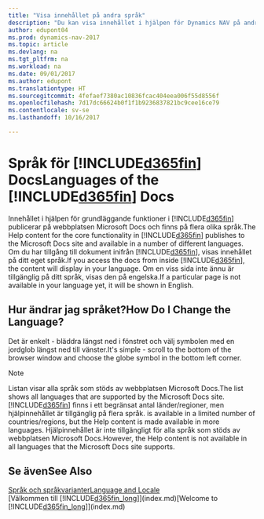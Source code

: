 ```yaml
---
title: "Visa innehållet på andra språk"
description: "Du kan visa innehållet i hjälpen för Dynamics NAV på andra språk."
author: edupont04
ms.prod: dynamics-nav-2017
ms.topic: article
ms.devlang: na
ms.tgt_pltfrm: na
ms.workload: na
ms.date: 09/01/2017
ms.author: edupont
ms.translationtype: HT
ms.sourcegitcommit: 4fefaef7380ac10836fcac404eea006f55d8556f
ms.openlocfilehash: 7d17dc66624b0f1f1b9236837821bc9cee16ce79
ms.contentlocale: sv-se
ms.lasthandoff: 10/16/2017

---
```

# <a name="languages-of-the-included365finincludesd365finmdmd-docs"></a><span data-ttu-id="d93ea-103">Språk för [!INCLUDE[d365fin](includes/d365fin_md.md)] Docs</span><span class="sxs-lookup"><span data-stu-id="d93ea-103">Languages of the [!INCLUDE[d365fin](includes/d365fin_md.md)] Docs</span></span>
<span data-ttu-id="d93ea-104">Innehållet i hjälpen för grundläggande funktioner i [!INCLUDE[d365fin](includes/d365fin_md.md)] publicerar på webbplatsen Microsoft Docs och finns på flera olika språk.</span><span class="sxs-lookup"><span data-stu-id="d93ea-104">The Help content for the core functionality in [!INCLUDE[d365fin](includes/d365fin_md.md)] publishes to the Microsoft Docs site and available in a number of different languages.</span></span> <span data-ttu-id="d93ea-105">Om du har tillgång till dokument inifrån [!INCLUDE[d365fin](includes/d365fin_md.md)], visas innehållet på ditt eget språk.</span><span class="sxs-lookup"><span data-stu-id="d93ea-105">If you access the docs from inside [!INCLUDE[d365fin](includes/d365fin_md.md)], the content will display in your language.</span></span> <span data-ttu-id="d93ea-106">Om en viss sida inte ännu är tillgänglig på ditt språk, visas den på engelska.</span><span class="sxs-lookup"><span data-stu-id="d93ea-106">If a particular page is not available in your language yet, it will be shown in English.</span></span>

## <a name="how-do-i-change-the-language"></a><span data-ttu-id="d93ea-107">Hur ändrar jag språket?</span><span class="sxs-lookup"><span data-stu-id="d93ea-107">How Do I Change the Language?</span></span>
<span data-ttu-id="d93ea-108">Det är enkelt - bläddra längst ned i fönstret och välj symbolen med en jordglob längst ned till vänster.</span><span class="sxs-lookup"><span data-stu-id="d93ea-108">It's simple - scroll to the bottom of the browser window and choose the globe symbol in the bottom left corner.</span></span>

> [!NOTE]  
> <span data-ttu-id="d93ea-109">Listan visar alla språk som stöds av webbplatsen Microsoft Docs.</span><span class="sxs-lookup"><span data-stu-id="d93ea-109">The list shows all languages that are supported by the Microsoft Docs site.</span></span> [!INCLUDE[d365fin](includes/d365fin_md.md)]<span data-ttu-id="d93ea-110"> finns i ett begränsat antal länder/regioner, men hjälpinnehållet är tillgänglig på flera språk.</span><span class="sxs-lookup"><span data-stu-id="d93ea-110"> is available in a limited number of countries/regions, but the Help content is made available in more languages.</span></span> <span data-ttu-id="d93ea-111">Hjälpinnehållet är inte tillgängligt för alla språk som stöds av webbplatsen Microsoft Docs.</span><span class="sxs-lookup"><span data-stu-id="d93ea-111">However, the Help content is not available in all languages that the Microsoft Docs site supports.</span></span>

## <a name="see-also"></a><span data-ttu-id="d93ea-112">Se även</span><span class="sxs-lookup"><span data-stu-id="d93ea-112">See Also</span></span>
[<span data-ttu-id="d93ea-113">Språk och språkvarianter</span><span class="sxs-lookup"><span data-stu-id="d93ea-113">Language and Locale</span></span>](about-locale-language.md)  
<span data-ttu-id="d93ea-114">[Välkommen till [!INCLUDE[d365fin_long](includes/d365fin_long_md.md)]](index.md)</span><span class="sxs-lookup"><span data-stu-id="d93ea-114">[Welcome to [!INCLUDE[d365fin_long](includes/d365fin_long_md.md)]](index.md)</span></span>  

